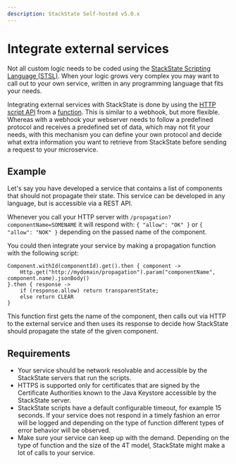 ```yaml
---
description: StackState Self-hosted v5.0.x 
---
```


# Integrate external services

Not all custom logic needs to be coded using the [StackState Scripting Language \(STSL\)](../reference/scripting/). When your logic grows very complex you may want to call out to your own service, written in any programming language that fits your needs.

Integrating external services with StackState is done by using the [HTTP script API](../reference/scripting/script-apis/http.md) from a [function](/develop/developer-guides/custom-functions/functions.md). This is similar to a webhook, but more flexible. Whereas with a webhook your webserver needs to follow a predefined protocol and receives a predefined set of data, which may not fit your needs, with this mechanism you can define your own protocol and decide what extra information you want to retrieve from StackState before sending a request to your microservice.

## Example

Let's say you have developed a service that contains a list of components that should not propagate their state. This service can be developed in any language, but is accessible via a REST API.

Whenever you call your HTTP server with `/propagation?componentName=SOMENAME` it will respond with: `{ "allow": "OK" }` or `{ "allow": "NOK" }` depending on the passed name of the component.

You could then integrate your service by making a propagation function with the following script:

```text
Component.withId(componentId).get().then { component ->  
    Http.get("http://mydomain/propagation").param("componentName", component.name).jsonBody() 
}.then { response ->
    if (response.allow) return transparentState;
    else return CLEAR
}
```

This function first gets the name of the component, then calls out via HTTP to the external service and then uses its response to decide how StackState should propagate the state of the given component.

## Requirements

* Your service should be network resolvable and accessible by the StackState servers that run the scripts.
* HTTPS is supported only for certificates that are signed by the Certificate Authorities known to the Java Keystore accessible by the StackState server.
* StackState scripts have a default configurable timeout, for example 15 seconds. If your service does not respond in a timely fashion an error will be logged and depending on the type of function different types of error behavior will be observed. 
* Make sure your service can keep up with the demand. Depending on the type of function and the size of the 4T model, StackState might make a lot of calls to your service.

